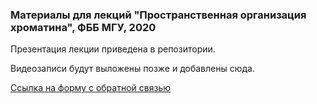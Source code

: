 ### Материалы для лекций "Пространственная организация хроматина", ФББ МГУ, 2020

Презентация лекции приведена в репозитории. 

Видеозаписи будут выложены позже и добавлены сюда.

[Ссылка на форму с обратной связью](https://docs.google.com/forms/d/e/1FAIpQLSfAO-RNY-sxNH3bzzIPRZW_ZyYDz7ZcqKG3VY1QtcEZNmQ9rw/viewform?usp=pp_url)
